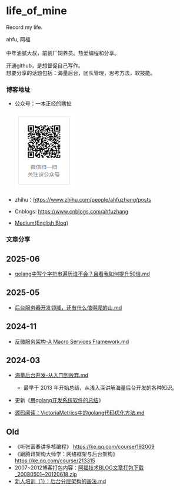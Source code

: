 # life_of_mine
Record my life.

ahfu, 阿福<br/>
<br/>中年油腻大叔，前鹅厂饲养员。热爱编程和分享。

开通github，是想督促自己写作。<br/>
想要分享的话题包括：海量后台，团队管理，思考方法，软技能。<br/>

### 博客地址

* 公众号：一本正经的瞎扯

    ![gongzhonghao](images/gongzhonghao.png)

* zhihu：https://www.zhihu.com/people/ahfuzhang/posts

* Cnblogs: https://www.cnblogs.com/ahfuzhang

* [Medium(English Blog)](https://medium.com/@ahfuzhang)


### 文章分享

## 2025-06
* [golang中写个字符串遍历谁不会？且看我如何提升50倍.md](./writings/golang中写个字符串遍历谁不会？且看我如何提升50倍/golang中写个字符串遍历谁不会？且看我如何提升50倍.md)

## 2025-05
* [后台服务器开发领域，还有什么值得爬的山.md](./writings/后台服务器开发领域，还有什么值得爬的山/后台服务器开发领域，还有什么值得爬的山.md)

## 2024-11
* [反微服务架构-A Macro Services Framework.md](./writings/反微服务架构-A%20Macro%20Services%20Framework/反微服务架构-A%20Macro%20Services%20Framework.md)

## 2024-03

* [海量后台开发-从入门到放弃.md](writings/%E6%B5%B7%E9%87%8F%E5%90%8E%E5%8F%B0%E5%BC%80%E5%8F%91%E4%BB%8E%E5%85%A5%E9%97%A8%E5%88%B0%E6%94%BE%E5%BC%83/%E6%B5%B7%E9%87%8F%E5%90%8E%E5%8F%B0%E5%BC%80%E5%8F%91-%E4%BB%8E%E5%85%A5%E9%97%A8%E5%88%B0%E6%94%BE%E5%BC%83.md)
  * 最早于 2013 年开始总结，从浅入深讲解海量后台开发的各种知识。

* 更新《[用golang开发系统软件的总结](./writings/用golang开发系统软件的总结/用golang开发系统软件的总结.md)》
* [源码阅读：VictoriaMetrics中的golang代码优化方法.md](./writings/源码阅读：VictoriaMetrics中的golang代码优化方法.md)


## Old

* 《听张富春讲多核编程》   https://ke.qq.com/course/192009
*  《跟腾讯架构大师学：网络框架与后台架构》   https://ke.qq.com/course/213315
* 2007~2012博客打包内容：[阿福技术BLOG文章打包下载_20080501~20120618.zip](wrtings/阿福技术BLOG文章打包下载_20080501~20120618.zip)
* [新人培训（1）：后台分层架构的画法.md](writings/新人培训（1）：后台分层架构的画法.md)


